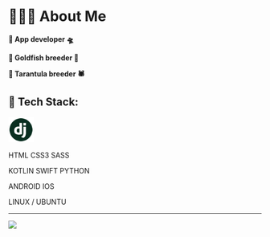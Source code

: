 # 🙋🏻‍♂️ About Me
**🔹 App developer 🛸**

**🔹 Goldfish breeder 🐳**

**🔹 Tarantula breeder 🕷**

## 📘 Tech Stack:
<img src="resource/django.png" alt="django" width="50" height="50"/>

HTML CSS3 SASS

KOTLIN
SWIFT
PYTHON

ANDROID
IOS

LINUX / UBUNTU

---
![](https://visitcount.itsvg.in/api?id=Youaredoomed&icon=1&color=1)
